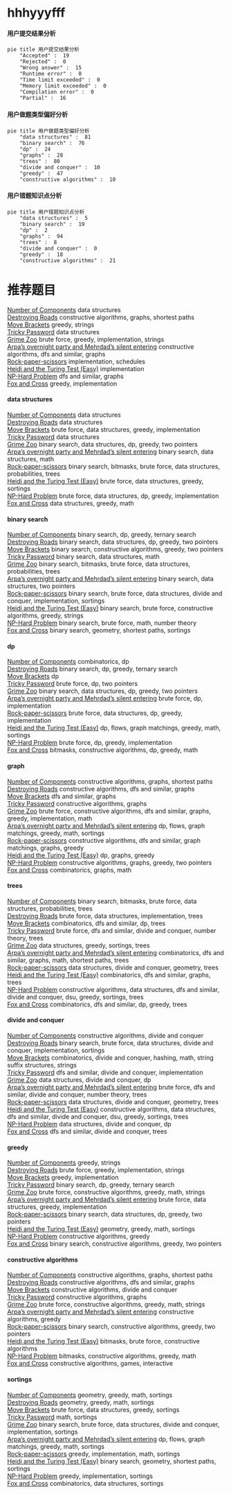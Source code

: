 # hhhyyyfff
<!-- tabs:start -->
#### **用户提交结果分析**

```mermaid
pie title 用户提交结果分析
    "Accepted" :  19
    "Rejected" :  0
    "Wrong answer" :  15
    "Runtime error" :  0
    "Time limit exceeded" :  0
    "Memory limit exceeded" :  0
    "Compilation error" :  0
    "Partial" :  16
```
#### **用户做题类型偏好分析**

```mermaid
pie title 用户做题类型偏好分析
    "data structures" :  81
    "binary search" :  76
    "dp" :  24
    "graphs" :  28
    "trees" :  80
    "divide and conquer" :  10
    "greedy" :  47
    "constructive algorithms" :  10
```
#### **用户错题知识点分析**

```mermaid
pie title 用户错题知识点分析
    "data structures" :  5
    "binary search" :  19
    "dp" :  2
    "graphs" :  94
    "trees" :  8
    "divide and conquer" :  0
    "greedy" :  18
    "constructive algorithms" :  21
```
<!-- tabs:end -->
# 推荐题目
[Number of Components](http://codeforces.com/problemset/problem/1270/H)		data structures		  
[Destroying Roads](https://codeforces.com/contest/544/problem/D)		constructive algorithms,
                        graphs,
                        shortest paths		  
[Move Brackets](http://codeforces.com/problemset/problem/1374/C)		greedy,
                        strings		  
[Tricky Password](http://codeforces.com/problemset/problem/418/E)		data structures		  
[Grime Zoo](http://codeforces.com/problemset/problem/1411/D)		brute force,
                        greedy,
                        implementation,
                        strings		  
[Arpa’s overnight party and Mehrdad’s silent entering](https://codeforces.com/contest/742/problem/E)		constructive algorithms,
                        dfs and similar,
                        graphs		  
[Rock-paper-scissors](http://codeforces.com/problemset/problem/48/A)		implementation,
                        schedules		  
[Heidi and the Turing Test (Easy)](http://codeforces.com/problemset/problem/1184/C1)		implementation		  
[NP-Hard Problem](http://codeforces.com/problemset/problem/687/A)		dfs and similar,
                        graphs		  
[Fox and Cross](http://codeforces.com/problemset/problem/389/B)		greedy,
                        implementation		  
<!-- tabs:start -->
#### **data structures**
[Number of Components](http://codeforces.com/problemset/problem/1270/H)		data structures		  
[Destroying Roads](http://codeforces.com/problemset/problem/418/E)		data structures		  
[Move Brackets](http://codeforces.com/problemset/problem/1495/E)		brute force,
                        data structures,
                        greedy,
                        implementation		  
[Tricky Password](http://codeforces.com/problemset/problem/575/I)		data structures		  
[Grime Zoo](http://codeforces.com/problemset/problem/1492/C)		binary search,
                        data structures,
                        dp,
                        greedy,
                        two pointers		  
[Arpa’s overnight party and Mehrdad’s silent entering](http://codeforces.com/problemset/problem/1490/G)		binary search,
                        data structures,
                        math		  
[Rock-paper-scissors](http://codeforces.com/problemset/problem/1479/D)		binary search,
                        bitmasks,
                        brute force,
                        data structures,
                        probabilities,
                        trees		  
[Heidi and the Turing Test (Easy)](http://codeforces.com/problemset/problem/1497/A)		brute force,
                        data structures,
                        greedy,
                        sortings		  
[NP-Hard Problem](http://codeforces.com/problemset/problem/1491/C)		brute force,
                        data structures,
                        dp,
                        greedy,
                        implementation		  
[Fox and Cross](http://codeforces.com/problemset/problem/1492/B)		data structures,
                        greedy,
                        math		  
#### **binary search**
[Number of Components](http://codeforces.com/problemset/problem/808/E)		binary search,
                        dp,
                        greedy,
                        ternary search		  
[Destroying Roads](http://codeforces.com/problemset/problem/1492/C)		binary search,
                        data structures,
                        dp,
                        greedy,
                        two pointers		  
[Move Brackets](http://codeforces.com/problemset/problem/1463/D)		binary search,
                        constructive algorithms,
                        greedy,
                        two pointers		  
[Tricky Password](http://codeforces.com/problemset/problem/1490/G)		binary search,
                        data structures,
                        math		  
[Grime Zoo](http://codeforces.com/problemset/problem/1479/D)		binary search,
                        bitmasks,
                        brute force,
                        data structures,
                        probabilities,
                        trees		  
[Arpa’s overnight party and Mehrdad’s silent entering](http://codeforces.com/problemset/problem/1436/E)		binary search,
                        data structures,
                        two pointers		  
[Rock-paper-scissors](http://codeforces.com/problemset/problem/1461/D)		binary search,
                        brute force,
                        data structures,
                        divide and conquer,
                        implementation,
                        sortings		  
[Heidi and the Turing Test (Easy)](http://codeforces.com/problemset/problem/1493/C)		binary search,
                        brute force,
                        constructive algorithms,
                        greedy,
                        strings		  
[NP-Hard Problem](http://codeforces.com/problemset/problem/1487/D)		binary search,
                        brute force,
                        math,
                        number theory		  
[Fox and Cross](http://codeforces.com/problemset/problem/1486/B)		binary search,
                        geometry,
                        shortest paths,
                        sortings		  
#### **dp**
[Number of Components](http://codeforces.com/problemset/problem/295/D)		combinatorics,
                        dp		  
[Destroying Roads](http://codeforces.com/problemset/problem/808/E)		binary search,
                        dp,
                        greedy,
                        ternary search		  
[Move Brackets](http://codeforces.com/problemset/problem/1227/F1)		dp		  
[Tricky Password](http://codeforces.com/problemset/problem/261/E)		brute force,
                        dp,
                        two pointers		  
[Grime Zoo](http://codeforces.com/problemset/problem/1492/C)		binary search,
                        data structures,
                        dp,
                        greedy,
                        two pointers		  
[Arpa’s overnight party and Mehrdad’s silent entering](https://codeforces.com/contest/1457/problem/C)		brute force,
                        dp,
                        implementation		  
[Rock-paper-scissors](http://codeforces.com/problemset/problem/1491/C)		brute force,
                        data structures,
                        dp,
                        greedy,
                        implementation		  
[Heidi and the Turing Test (Easy)](http://codeforces.com/problemset/problem/1437/C)		dp,
                        flows,
                        graph matchings,
                        greedy,
                        math,
                        sortings		  
[NP-Hard Problem](http://codeforces.com/problemset/problem/1499/B)		brute force,
                        dp,
                        greedy,
                        implementation		  
[Fox and Cross](http://codeforces.com/problemset/problem/1491/D)		bitmasks,
                        constructive algorithms,
                        dp,
                        greedy,
                        math		  
#### **graph**
[Number of Components](https://codeforces.com/contest/544/problem/D)		constructive algorithms,
                        graphs,
                        shortest paths		  
[Destroying Roads](https://codeforces.com/contest/742/problem/E)		constructive algorithms,
                        dfs and similar,
                        graphs		  
[Move Brackets](http://codeforces.com/problemset/problem/687/A)		dfs and similar,
                        graphs		  
[Tricky Password](http://codeforces.com/problemset/problem/1242/E)		constructive algorithms,
                        graphs		  
[Grime Zoo](http://codeforces.com/problemset/problem/1487/C)		brute force,
                        constructive algorithms,
                        dfs and similar,
                        graphs,
                        greedy,
                        implementation,
                        math		  
[Arpa’s overnight party and Mehrdad’s silent entering](http://codeforces.com/problemset/problem/1437/C)		dp,
                        flows,
                        graph matchings,
                        greedy,
                        math,
                        sortings		  
[Rock-paper-scissors](http://codeforces.com/problemset/problem/1470/D)		constructive algorithms,
                        dfs and similar,
                        graph matchings,
                        graphs,
                        greedy		  
[Heidi and the Turing Test (Easy)](http://codeforces.com/problemset/problem/1476/C)		dp,
                        graphs,
                        greedy		  
[NP-Hard Problem](http://codeforces.com/problemset/problem/1304/D)		constructive algorithms,
                        graphs,
                        greedy,
                        two pointers		  
[Fox and Cross](http://codeforces.com/problemset/problem/1475/C)		combinatorics,
                        graphs,
                        math		  
#### **trees**
[Number of Components](http://codeforces.com/problemset/problem/1479/D)		binary search,
                        bitmasks,
                        brute force,
                        data structures,
                        probabilities,
                        trees		  
[Destroying Roads](http://codeforces.com/problemset/problem/1511/C)		brute force,
                        data structures,
                        implementation,
                        trees		  
[Move Brackets](http://codeforces.com/problemset/problem/1499/F)		combinatorics,
                        dfs and similar,
                        dp,
                        trees		  
[Tricky Password](http://codeforces.com/problemset/problem/1491/E)		brute force,
                        dfs and similar,
                        divide and conquer,
                        number theory,
                        trees		  
[Grime Zoo](http://codeforces.com/problemset/problem/1466/D)		data structures,
                        greedy,
                        sortings,
                        trees		  
[Arpa’s overnight party and Mehrdad’s silent entering](http://codeforces.com/problemset/problem/1495/D)		combinatorics,
                        dfs and similar,
                        graphs,
                        math,
                        shortest paths,
                        trees		  
[Rock-paper-scissors](http://codeforces.com/problemset/problem/1303/G)		data structures,
                        divide and conquer,
                        geometry,
                        trees		  
[Heidi and the Turing Test (Easy)](http://codeforces.com/problemset/problem/1454/E)		combinatorics,
                        dfs and similar,
                        graphs,
                        trees		  
[NP-Hard Problem](http://codeforces.com/problemset/problem/1494/D)		constructive algorithms,
                        data structures,
                        dfs and similar,
                        divide and conquer,
                        dsu,
                        greedy,
                        sortings,
                        trees		  
[Fox and Cross](http://codeforces.com/problemset/problem/1292/C)		combinatorics,
                        dfs and similar,
                        dp,
                        greedy,
                        trees		  
#### **divide and conquer**
[Number of Components](http://codeforces.com/problemset/problem/873/D)		constructive algorithms,
                        divide and conquer		  
[Destroying Roads](http://codeforces.com/problemset/problem/1461/D)		binary search,
                        brute force,
                        data structures,
                        divide and conquer,
                        implementation,
                        sortings		  
[Move Brackets](http://codeforces.com/problemset/problem/1466/G)		combinatorics,
                        divide and conquer,
                        hashing,
                        math,
                        string suffix structures,
                        strings		  
[Tricky Password](http://codeforces.com/problemset/problem/1490/D)		dfs and similar,
                        divide and conquer,
                        implementation		  
[Grime Zoo](https://codeforces.com/contest/1483/problem/C)		data structures,
                        divide and conquer,
                        dp		  
[Arpa’s overnight party and Mehrdad’s silent entering](http://codeforces.com/problemset/problem/1491/E)		brute force,
                        dfs and similar,
                        divide and conquer,
                        number theory,
                        trees		  
[Rock-paper-scissors](http://codeforces.com/problemset/problem/1303/G)		data structures,
                        divide and conquer,
                        geometry,
                        trees		  
[Heidi and the Turing Test (Easy)](http://codeforces.com/problemset/problem/1494/D)		constructive algorithms,
                        data structures,
                        dfs and similar,
                        divide and conquer,
                        dsu,
                        greedy,
                        sortings,
                        trees		  
[NP-Hard Problem](http://codeforces.com/problemset/problem/1482/E)		data structures,
                        divide and conquer,
                        dp		  
[Fox and Cross](http://codeforces.com/problemset/problem/566/C)		dfs and similar,
                        divide and conquer,
                        trees		  
#### **greedy**
[Number of Components](http://codeforces.com/problemset/problem/1374/C)		greedy,
                        strings		  
[Destroying Roads](http://codeforces.com/problemset/problem/1411/D)		brute force,
                        greedy,
                        implementation,
                        strings		  
[Move Brackets](http://codeforces.com/problemset/problem/389/B)		greedy,
                        implementation		  
[Tricky Password](http://codeforces.com/problemset/problem/808/E)		binary search,
                        dp,
                        greedy,
                        ternary search		  
[Grime Zoo](http://codeforces.com/problemset/problem/1368/B)		brute force,
                        constructive algorithms,
                        greedy,
                        math,
                        strings		  
[Arpa’s overnight party and Mehrdad’s silent entering](http://codeforces.com/problemset/problem/1495/E)		brute force,
                        data structures,
                        greedy,
                        implementation		  
[Rock-paper-scissors](http://codeforces.com/problemset/problem/1492/C)		binary search,
                        data structures,
                        dp,
                        greedy,
                        two pointers		  
[Heidi and the Turing Test (Easy)](https://codeforces.com/contest/1496/problem/C)		geometry,
                        greedy,
                        math,
                        sortings		  
[NP-Hard Problem](http://codeforces.com/problemset/problem/1493/A)		constructive algorithms,
                        greedy		  
[Fox and Cross](http://codeforces.com/problemset/problem/1463/D)		binary search,
                        constructive algorithms,
                        greedy,
                        two pointers		  
#### **constructive algorithms**
[Number of Components](https://codeforces.com/contest/544/problem/D)		constructive algorithms,
                        graphs,
                        shortest paths		  
[Destroying Roads](https://codeforces.com/contest/742/problem/E)		constructive algorithms,
                        dfs and similar,
                        graphs		  
[Move Brackets](http://codeforces.com/problemset/problem/873/D)		constructive algorithms,
                        divide and conquer		  
[Tricky Password](http://codeforces.com/problemset/problem/1242/E)		constructive algorithms,
                        graphs		  
[Grime Zoo](http://codeforces.com/problemset/problem/1368/B)		brute force,
                        constructive algorithms,
                        greedy,
                        math,
                        strings		  
[Arpa’s overnight party and Mehrdad’s silent entering](http://codeforces.com/problemset/problem/1493/A)		constructive algorithms,
                        greedy		  
[Rock-paper-scissors](http://codeforces.com/problemset/problem/1463/D)		binary search,
                        constructive algorithms,
                        greedy,
                        two pointers		  
[Heidi and the Turing Test (Easy)](https://codeforces.com/contest/1456/problem/B)		bitmasks,
                        brute force,
                        constructive algorithms		  
[NP-Hard Problem](http://codeforces.com/problemset/problem/1492/D)		bitmasks,
                        constructive algorithms,
                        greedy,
                        math		  
[Fox and Cross](https://codeforces.com/contest/1504/problem/D)		constructive algorithms,
                        games,
                        interactive		  
#### **sortings**
[Number of Components](https://codeforces.com/contest/1496/problem/C)		geometry,
                        greedy,
                        math,
                        sortings		  
[Destroying Roads](http://codeforces.com/problemset/problem/1495/A)		geometry,
                        greedy,
                        math,
                        sortings		  
[Move Brackets](http://codeforces.com/problemset/problem/1497/A)		brute force,
                        data structures,
                        greedy,
                        sortings		  
[Tricky Password](http://codeforces.com/problemset/problem/1427/A)		math,
                        sortings		  
[Grime Zoo](http://codeforces.com/problemset/problem/1461/D)		binary search,
                        brute force,
                        data structures,
                        divide and conquer,
                        implementation,
                        sortings		  
[Arpa’s overnight party and Mehrdad’s silent entering](http://codeforces.com/problemset/problem/1437/C)		dp,
                        flows,
                        graph matchings,
                        greedy,
                        math,
                        sortings		  
[Rock-paper-scissors](http://codeforces.com/problemset/problem/1473/A)		greedy,
                        implementation,
                        math,
                        sortings		  
[Heidi and the Turing Test (Easy)](http://codeforces.com/problemset/problem/1486/B)		binary search,
                        geometry,
                        shortest paths,
                        sortings		  
[NP-Hard Problem](http://codeforces.com/problemset/problem/1480/B)		greedy,
                        implementation,
                        sortings		  
[Fox and Cross](http://codeforces.com/problemset/problem/1420/D)		combinatorics,
                        data structures,
                        sortings		  
<!-- tabs:end -->
